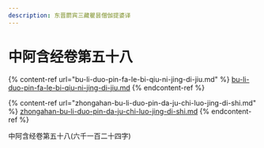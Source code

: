 ```yaml
---
description: 东晋罽宾三藏瞿昙僧伽提婆译
---
```


# 中阿含经卷第五十八

{% content-ref url="bu-li-duo-pin-fa-le-bi-qiu-ni-jing-di-jiu.md" %}
[bu-li-duo-pin-fa-le-bi-qiu-ni-jing-di-jiu.md](bu-li-duo-pin-fa-le-bi-qiu-ni-jing-di-jiu.md)
{% endcontent-ref %}

{% content-ref url="zhongahan-bu-li-duo-pin-da-ju-chi-luo-jing-di-shi.md" %}
[zhongahan-bu-li-duo-pin-da-ju-chi-luo-jing-di-shi.md](zhongahan-bu-li-duo-pin-da-ju-chi-luo-jing-di-shi.md)
{% endcontent-ref %}



中阿含经卷第五十八(六千一百二十四字)
